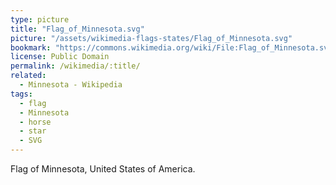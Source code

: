 ```yaml
---
type: picture
title: "Flag_of_Minnesota.svg"
picture: "/assets/wikimedia-flags-states/Flag_of_Minnesota.svg"
bookmark: "https://commons.wikimedia.org/wiki/File:Flag_of_Minnesota.svg"
license: Public Domain
permalink: /wikimedia/:title/
related:
  - Minnesota - Wikipedia
tags:
  - flag
  - Minnesota
  - horse
  - star
  - SVG
---
```

Flag of Minnesota, United States of America.